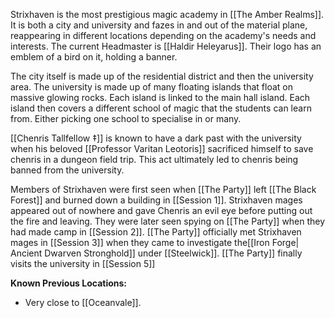 Strixhaven is the most prestigious magic academy in [[The Amber Realms]]. It is both a city and university and fazes in and out of the material plane, reappearing in different locations depending on the academy's needs and interests. The current Headmaster is [[Haldir Heleyarus]]. Their logo has an emblem of a bird on it, holding a banner. 

The city itself is made up of the residential district and then the university area. The university is made up of many floating islands that float on massive glowing rocks. Each island is linked to the main hall island. Each island then covers a different school of magic that the students can learn from. Either picking one school to specialise in or many. 

[[Chenris Tallfellow ‡]] is known to have a dark past with the university when his beloved [[Professor Varitan Leotoris]] sacrificed himself to save chenris in a dungeon field trip. This act ultimately led to chenris being banned from the university. 

Members of Strixhaven were first seen when [[The Party]] left [[The Black Forest]] and burned down a building in [[Session 1]]. Strixhaven mages appeared out of nowhere and gave Chenris an evil eye before putting out the fire and leaving. They were later seen spying on [[The Party]] when they had made camp in [[Session 2]]. [[The Party]] officially met Strixhaven mages in [[Session 3]] when they came to investigate the[[Iron Forge| Ancient Dwarven Stronghold]] under [[Steelwick]]. [[The Party]] finally visits the university in [[Session 5]]

**Known Previous Locations:**
- Very close to [[Oceanvale]].
